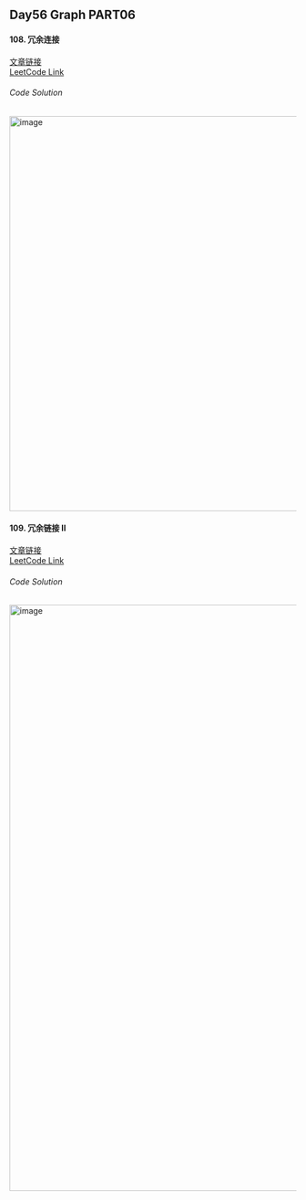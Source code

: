 ## Day56 Graph PART06  
#### 108. 冗余连接  
[文章链接](https://www.programmercarl.com/kamacoder/0108.%E5%86%97%E4%BD%99%E8%BF%9E%E6%8E%A5.html)  
[LeetCode Link](https://kamacoder.com/problempage.php?pid=1181)  

###### Code Solution  
<img width="568" height="692" alt="image" src="https://github.com/user-attachments/assets/443511f8-a18a-40b6-8256-0d8df22bb8fe" />

#### 109. 冗余链接 II  
[文章链接](https://www.programmercarl.com/kamacoder/0109.%E5%86%97%E4%BD%99%E8%BF%9E%E6%8E%A5II.html)  
[LeetCode Link](https://kamacoder.com/problempage.php?pid=1182)  

###### Code Solution  
<img width="554" height="1027" alt="image" src="https://github.com/user-attachments/assets/269c16de-98fc-42fa-ada3-c74da4f075ec" />

